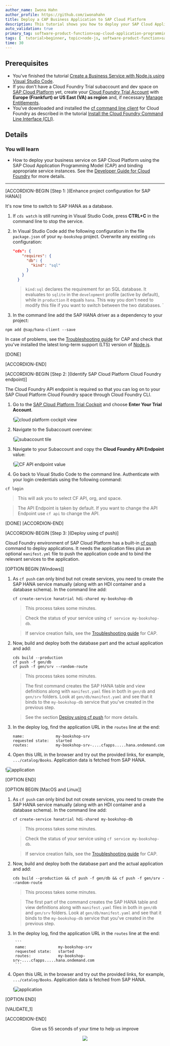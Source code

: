 ```yaml
---
author_name: Iwona Hahn
author_profile: https://github.com/iwonahahn
title: Deploy a CAP Business Application to SAP Cloud Platform
description: This tutorial shows you how to deploy your SAP Cloud Application Programming Model (CAP) application into the Cloud Foundry environment of SAP Cloud Platform.
auto_validation: true
primary_tag: software-product-function>sap-cloud-application-programming-model
tags: [  tutorial>beginner, topic>node-js, software-product-function>sap-cloud-application-programming-model  ]
time: 30
---
```


## Prerequisites
- You've finished the tutorial [Create a Business Service with Node.js using Visual Studio Code](cp-apm-nodejs-create-service).  
- If you don't have a Cloud Foundry Trial subaccount and dev space on [SAP Cloud Platform](https://cockpit.hanatrial.ondemand.com/cockpit/) yet, create your [Cloud Foundry Trial Account](hcp-create-trial-account) with **Europe (Frankfurt) or US East (VA) as region** and, if necessary [Manage Entitlements](cp-trial-entitlements).
- You've downloaded and installed the [cf command line client](https://github.com/cloudfoundry/cli#downloads) for Cloud Foundry as described in the tutorial [Install the Cloud Foundry Command Line Interface (CLI)](cp-cf-download-cli).

## Details
### You will learn  
  - How to deploy your business service on SAP Cloud Platform using the SAP Cloud Application Programming Model (CAP) and binding appropriate service instances. See the [Developer Guide for Cloud Foundry](https://docs.cloudfoundry.org/devguide/) for more details.

---

[ACCORDION-BEGIN [Step 1: ](Enhance project configuration for SAP HANA)]

It's now time to switch to SAP HANA as a database.

1. If `cds watch` is still running in Visual Studio Code, press **CTRL+C** in the command line to stop the service.

2. In Visual Studio Code add the following configuration in the file `package.json` of your `my-bookshop` project. Overwrite any existing `cds` configuration:

    ```JSON
    "cds": {
        "requires": {
          "db": {
            "kind": "sql"
          }
        }
      }
    ```
    >`kind:sql` declares the requirement for an SQL database. It evaluates to `sqlite` in the `development` profile (active by default), while in `production` it equals `hana`. This way you don't need to modify this file if you want to switch between the two databases.
    `
3. In the command line add the SAP HANA driver as a dependency to your project:

```Shell/Bash
npm add @sap/hana-client --save
```
In case of problems, see the [Troubleshooting guide](https://cap.cloud.sap/docs/advanced/troubleshooting#npm-installation) for CAP and check that you've installed the latest long-term support (LTS) version of [Node.js](https://nodejs.org/en/).

[DONE]

[ACCORDION-END]

[ACCORDION-BEGIN [Step 2: ](Identify SAP Cloud Platform Cloud Foundry endpoint)]

The Cloud Foundry API endpoint is required so that you can log on to your SAP Cloud Platform Cloud Foundry space through Cloud Foundry CLI.

1. Go to the [SAP Cloud Platform Trial Cockpit](https://cockpit.hanatrial.ondemand.com/cockpit#/home/trial) and choose **Enter Your Trial Account**.

    !![cloud platform cockpit view](cockpit.png)

2. Navigate to the Subaccount overview:

    !![subaccount tile](subaccount.png)

3. Navigate to your Subaccount and copy the **Cloud Foundry API Endpoint** value:

    !![CF API endpoint value](api_endpoint.png)

4. Go back to Visual Studio Code to the command line. Authenticate with your login credentials using the following command:

```Shell/Bash
cf login
```
> This will ask you to select CF API, org, and space.

> The API Endpoint is taken by default. If you want to change the API Endpoint use `cf api` to change the API.

[DONE]
[ACCORDION-END]

[ACCORDION-BEGIN [Step 3: ](Deploy using cf push)]

Cloud Foundry environment of SAP Cloud Platform has a built-in [cf push](https://docs.cloudfoundry.org/devguide/push.html) command to deploy applications. It needs the application files plus an optional `manifest.yml` file to push the application code and to bind the relevant services to the application.

[OPTION BEGIN [Windows]]

1. As `cf push` can only bind but not create services, you need to create the SAP HANA service manually (along with an HDI container and a database schema). In the command line add:

    ```Shell/Bash
    cf create-service hanatrial hdi-shared my-bookshop-db
    ```

    >This process takes some minutes.

    >Check the status of your service using `cf service my-bookshop-db`.

    >If service creation fails, see the [Troubleshooting guide](https://cap.cloud.sap/docs/advanced/troubleshooting#hana) for CAP.

2. Now, build and deploy both the database part and the actual application and add:

    ```
    cds build --production
    cf push -f gen/db
    cf push -f gen/srv --random-route
    ```

    >This process takes some minutes.

    >The first command creates the SAP HANA table and view definitions along with `manifest.yaml` files in both in `gen/db` and `gen/srv` folders. Look at `gen/db/manifest.yaml` and see that it binds to the `my-bookshop-db` service that you've created in the previous step.

    >See the section [Deploy using cf push](https://cap.cloud.sap/docs/advanced/deploy-to-cloud#deploy-using-cf-push) for more details.

3. In the deploy log, find the application URL in the `routes` line at the end:

    ```
    name:              my-bookshop-srv
    requested state:   started
    routes:            my-bookshop-srv-....cfapps.....hana.ondemand.com
    ```

4. Open this URL in the browser and try out the provided links, for example, `.../catalog/Books`. Application data is fetched from SAP HANA.

!![application](application_running.png)

[OPTION END]

[OPTION BEGIN [MacOS and Linux]]

1. As `cf push` can only bind but not create services, you need to create the SAP HANA service manually (along with an HDI container and a database schema). In the command line add:

    ```Shell/Bash
    cf create-service hanatrial hdi-shared my-bookshop-db
    ```

    >This process takes some minutes.

    >Check the status of your service using `cf service my-bookshop-db`.

    >If service creation fails, see the [Troubleshooting guide](https://cap.cloud.sap/docs/advanced/troubleshooting#hana) for CAP.

2. Now, build and deploy both the database part and the actual application and add:

    ```Shell/Bash
    cds build --production && cf push -f gen/db && cf push -f gen/srv --random-route
    ```

    >This process takes some minutes.

    >The first part of the command creates the SAP HANA table and view definitions along with `manifest.yaml` files in both in `gen/db` and `gen/srv` folders. Look at `gen/db/manifest.yaml` and see that it binds to the `my-bookshop-db` service that you've created in the previous step.

3. In the deploy log, find the application URL in the `routes` line at the end:

        ```
        name:              my-bookshop-srv
        requested state:   started
        routes:            my-bookshop-srv-....cfapps.....hana.ondemand.com
        ```

4. Open this URL in the browser and try out the provided links, for example, `.../catalog/Books`. Application data is fetched from SAP HANA.

    !![application](application_running.png)

[OPTION END]

[VALIDATE_1]

[ACCORDION-END]

<p style="text-align: center;">Give us 55 seconds of your time to help us improve</p>

<p style="text-align: center;"><a href="https://sapinsights.eu.qualtrics.com/jfe/form/SV_0im30RgTkbEEHMV?TutorialID=cap-service-deploy" target="_blank"><img src="https://raw.githubusercontent.com/SAPDocuments/Tutorials/master/data/images/285738_Emotion_Faces_R_purple.png"></a></p>
